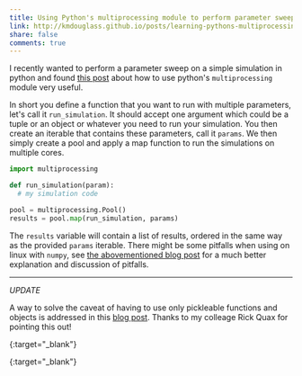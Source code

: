 ```yaml
---
title: Using Python's multiprocessing module to perform parameter sweeps
link: http://kmdouglass.github.io/posts/learning-pythons-multiprocessing-module.html
share: false
comments: true
---
```


I recently wanted to perform a parameter sweep on a simple simulation in python
and found [this post][post] about how to use python's `multiprocessing` module
very useful.

In short you define a function that you want to run with multiple parameters,
let's call it `run_simulation`. It should accept one argument which could be a
tuple or an object or whatever you need to run your simulation. You then create
an iterable that contains these parameters, call it `params`. We then simply
create a pool and apply a map function to run the simulations on multiple
cores.

~~~ python
import multiprocessing

def run_simulation(param):
  # my simulation code

pool = multiprocessing.Pool()
results = pool.map(run_simulation, params)
~~~

The `results` variable will contain a list of results, ordered in the same way
as the provided `params` iterable. There might be some pitfalls when using on
linux with `numpy`, see [the abovementioned blog post][post] for a much better
explanation and discussion of pitfalls.

---
_UPDATE_

A way to solve the caveat of having to use only pickleable functions and objects is addressed in this [blog post][dill_post]. Thanks to my colleage Rick Quax for pointing this out!

[post]: http://kmdouglass.github.io/posts/learning-pythons-multiprocessing-module.html
{:target="_blank"}

[dill_post]: http://matthewrocklin.com/blog/work/2013/12/05/Parallelism-and-Serialization
{:target="_blank"}
